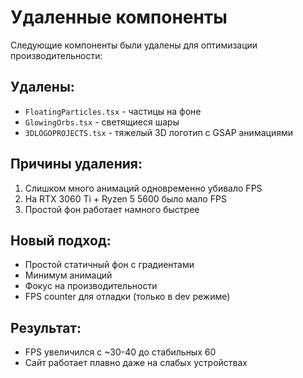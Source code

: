 # Удаленные компоненты

Следующие компоненты были удалены для оптимизации производительности:

## Удалены:
- `FloatingParticles.tsx` - частицы на фоне
- `GlowingOrbs.tsx` - светящиеся шары
- `3DLOGOPROJECTS.tsx` - тяжелый 3D логотип с GSAP анимациями

## Причины удаления:
1. Слишком много анимаций одновременно убивало FPS
2. На RTX 3060 Ti + Ryzen 5 5600 было мало FPS
3. Простой фон работает намного быстрее

## Новый подход:
- Простой статичный фон с градиентами
- Минимум анимаций
- Фокус на производительности
- FPS counter для отладки (только в dev режиме)

## Результат:
- FPS увеличился с ~30-40 до стабильных 60
- Сайт работает плавно даже на слабых устройствах
